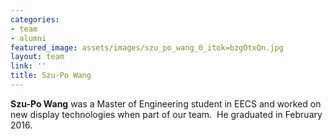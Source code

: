 ```yaml
---
categories:
- team
- alumni
featured_image: assets/images/szu_po_wang_0_itok=bzgOtxQn.jpg
layout: team
link: ''
title: Szu-Po Wang
---
```


**Szu-Po Wang** was a Master of Engineering student in EECS and worked on new display technologies when part of our team.  He graduated in February 2016.
